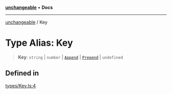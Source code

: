 [**unchangeable**](../README.md) • **Docs**

***

[unchangeable](../README.md) / Key

# Type Alias: Key

> **Key**: `string` \| `number` \| [`Append`](Append.md) \| [`Prepend`](Prepend.md) \| `undefined`

## Defined in

[types/Key.ts:4](https://github.com/nevoland/unchangeable/blob/39d9a85d75efc199f878876259d3e7487750c9c6/lib/types/Key.ts#L4)
